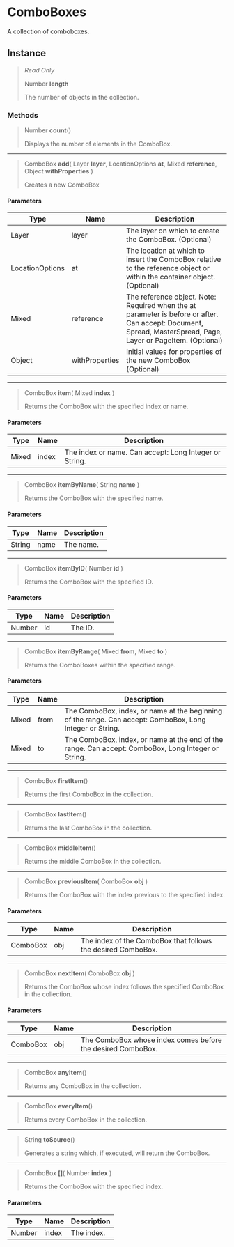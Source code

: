 # ComboBoxes
A collection of comboboxes.

## Instance
> *Read Only* 
> 
> Number **length** 
>
> The number of objects in the collection.

### Methods
> Number **count**()
> 
> Displays the number of elements in the ComboBox.
*** 
> ComboBox **add**( Layer **layer**, LocationOptions **at**, Mixed **reference**, Object **withProperties** )
> 
> Creates a new ComboBox
#### Parameters
| Type | Name | Description |
|---|---|---|
| Layer | layer | The layer on which to create the ComboBox. (Optional) |
| LocationOptions | at | The location at which to insert the ComboBox relative to the reference object or within the container object. (Optional) |
| Mixed | reference | The reference object. Note: Required when the at parameter is before or after. Can accept: Document, Spread, MasterSpread, Page, Layer or PageItem. (Optional) |
| Object | withProperties | Initial values for properties of the new ComboBox (Optional) |

*** 
> ComboBox **item**( Mixed **index** )
> 
> Returns the ComboBox with the specified index or name.
#### Parameters
| Type | Name | Description |
|---|---|---|
| Mixed | index | The index or name. Can accept: Long Integer or String. |

*** 
> ComboBox **itemByName**( String **name** )
> 
> Returns the ComboBox with the specified name.
#### Parameters
| Type | Name | Description |
|---|---|---|
| String | name | The name. |

*** 
> ComboBox **itemByID**( Number **id** )
> 
> Returns the ComboBox with the specified ID.
#### Parameters
| Type | Name | Description |
|---|---|---|
| Number | id | The ID. |

*** 
> ComboBox **itemByRange**( Mixed **from**, Mixed **to** )
> 
> Returns the ComboBoxes within the specified range.
#### Parameters
| Type | Name | Description |
|---|---|---|
| Mixed | from | The ComboBox, index, or name at the beginning of the range. Can accept: ComboBox, Long Integer or String. |
| Mixed | to | The ComboBox, index, or name at the end of the range. Can accept: ComboBox, Long Integer or String. |

*** 
> ComboBox **firstItem**()
> 
> Returns the first ComboBox in the collection.
*** 
> ComboBox **lastItem**()
> 
> Returns the last ComboBox in the collection.
*** 
> ComboBox **middleItem**()
> 
> Returns the middle ComboBox in the collection.
*** 
> ComboBox **previousItem**( ComboBox **obj** )
> 
> Returns the ComboBox with the index previous to the specified index.
#### Parameters
| Type | Name | Description |
|---|---|---|
| ComboBox | obj | The index of the ComboBox that follows the desired ComboBox. |

*** 
> ComboBox **nextItem**( ComboBox **obj** )
> 
> Returns the ComboBox whose index follows the specified ComboBox in the collection.
#### Parameters
| Type | Name | Description |
|---|---|---|
| ComboBox | obj | The ComboBox whose index comes before the desired ComboBox. |

*** 
> ComboBox **anyItem**()
> 
> Returns any ComboBox in the collection.
*** 
> ComboBox **everyItem**()
> 
> Returns every ComboBox in the collection.
*** 
> String **toSource**()
> 
> Generates a string which, if executed, will return the ComboBox.
*** 
> ComboBox **[]**( Number **index** )
> 
> Returns the ComboBox with the specified index.
#### Parameters
| Type | Name | Description |
|---|---|---|
| Number | index | The index. |


